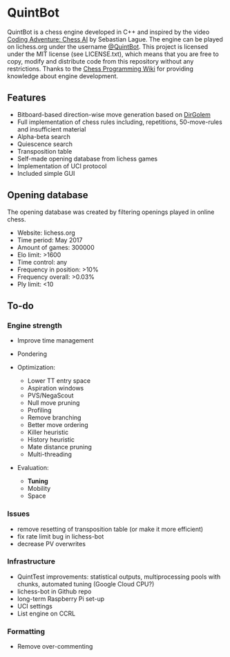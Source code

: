 # QuintBot
QuintBot is a chess engine developed in C++ and inspired by the video [Coding Adventure: Chess AI](https://www.youtube.com/watch?v=U4ogK0MIzqk) by Sebastian Lague.
The engine can be played on lichess.org under the username [@QuintBot](https://lichess.org/@/QuintBot).
This project is licensed under the MIT license (see LICENSE.txt), which means that you are free to copy, modify and distribute code from this repository without any restrictions.
Thanks to the [Chess Programming Wiki](https://www.chessprogramming.org/Main_Page) for providing knowledge about engine development.

## Features
- Bitboard-based direction-wise move generation based on [DirGolem](https://www.chessprogramming.org/DirGolem)
- Full implementation of chess rules including, repetitions, 50-move-rules and insufficient material
- Alpha-beta search
- Quiescence search
- Transposition table
- Self-made opening database from lichess games
- Implementation of UCI protocol
- Included simple GUI

## Opening database
The opening database was created by filtering openings played in online chess.
- Website: lichess.org
- Time period: May 2017
- Amount of games: 300000
- Elo limit: >1600
- Time control: any
- Frequency in position: >10%
- Frequency overall: >0.03%
- Ply limit: <10

## To-do
### Engine strength
- Improve time management
- Pondering
- Optimization:
	- Lower TT entry space
    - Aspiration windows
	- PVS/NegaScout
	- Null move pruning
	- Profiling
	- Remove branching
	- Better move ordering
	- Killer heuristic
	- History heuristic
	- Mate distance pruning
	- Multi-threading

- Evaluation:
	- **Tuning**
	- Mobility
	- Space

### Issues
- remove resetting of transposition table (or make it more efficient)
- fix rate limit bug in lichess-bot
- decrease PV overwrites

### Infrastructure
- QuintTest improvements: statistical outputs, multiprocessing pools with chunks, automated tuning (Google Cloud CPU?)
- lichess-bot in Github repo
- long-term Raspberry Pi set-up
- UCI settings
- List engine on CCRL

### Formatting
- Remove over-commenting
